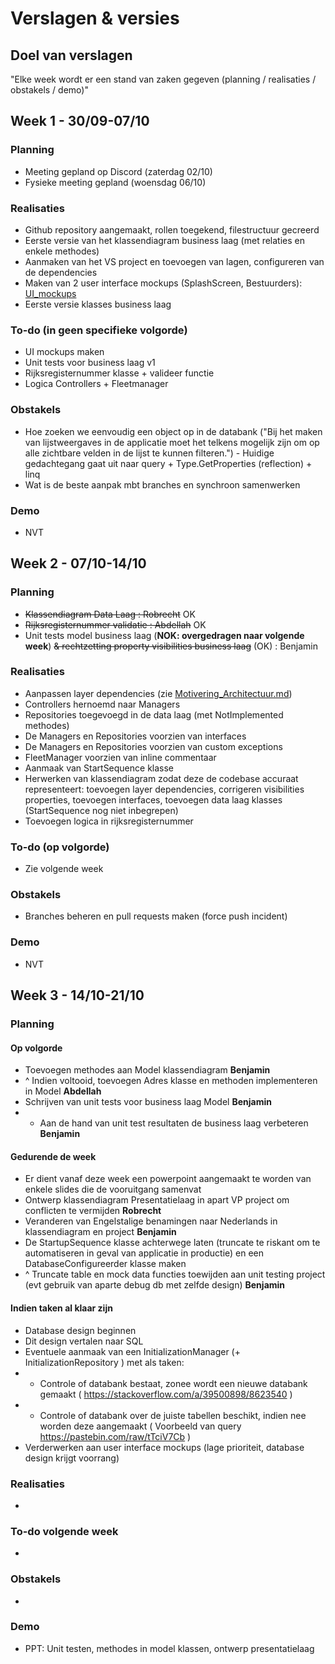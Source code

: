 # Verslagen & versies


## Doel van verslagen

"Elke week wordt er een stand van zaken gegeven (planning / realisaties / obstakels / demo)"

## Week 1 - 30/09-07/10

### Planning

*   Meeting gepland op Discord (zaterdag 02/10)
*   Fysieke meeting gepland (woensdag 06/10)

### Realisaties

*   Github repository aangemaakt, rollen toegekend, filestructuur gecreerd
*   Eerste versie van het klassendiagram business laag (met relaties en enkele methodes)
*   Aanmaken van het VS project en toevoegen van lagen, configureren van de dependencies
*   Maken van 2 user interface mockups (SplashScreen, Bestuurders): [UI_mockups](https://github.com/HOGENT-PRG/Projectwerk-Fleetmanagement/tree/main/UI_mockups)
*   Eerste versie klasses business laag

### To-do (in geen specifieke volgorde)

* UI mockups maken
* Unit tests voor business laag v1
* Rijksregisternummer klasse + valideer functie
* Logica Controllers + Fleetmanager

### Obstakels

*   Hoe zoeken we eenvoudig een object op in de databank ("Bij het maken van lijstweergaves in de applicatie moet het telkens
mogelijk zijn om op alle zichtbare velden in de lijst te kunnen filteren.") - Huidige gedachtegang gaat uit naar query + Type.GetProperties (reflection) + linq
*   Wat is de beste aanpak mbt branches en synchroon samenwerken

### Demo

*   NVT

## Week 2 - 07/10-14/10

### Planning

* ~~Klassendiagram Data Laag : Robrecht~~ OK
* ~~Rijksregisternummer validatie : Abdellah~~ OK
* Unit tests model business laag (**NOK: overgedragen naar volgende week**) ~~& rechtzetting property visibilities business laag~~ (OK) : Benjamin

### Realisaties

* Aanpassen layer dependencies (zie [Motivering_Architectuur.md](https://github.com/HOGENT-PRG/Projectwerk-Fleetmanagement/blob/main/Documentatie%20%26%20rapportering/Motiveringen_Architectuur.md))
* Controllers hernoemd naar Managers
* Repositories toegevoegd in de data laag (met NotImplemented methodes)
* De Managers en Repositories voorzien van interfaces
* De Managers en Repositories voorzien van custom exceptions
* FleetManager voorzien van inline commentaar
* Aanmaak van StartSequence klasse
* Herwerken van klassendiagram zodat deze de codebase accuraat representeert: toevoegen layer dependencies, corrigeren visibilities properties, toevoegen interfaces, toevoegen data laag klasses (StartSequence nog niet inbegrepen)
* Toevoegen logica in rijksregisternummer

### To-do (op volgorde)

* Zie volgende week

### Obstakels
* Branches beheren en pull requests maken (force push incident)

### Demo
* NVT



## Week 3 - 14/10-21/10

### Planning

#### Op volgorde

* Toevoegen methodes aan Model klassendiagram **Benjamin**
* ^ Indien voltooid, toevoegen Adres klasse en methoden implementeren in Model **Abdellah**
* Schrijven van unit tests voor business laag Model **Benjamin**
* * Aan de hand van unit test resultaten de business laag verbeteren **Benjamin**

#### Gedurende de week

* Er dient vanaf deze week een powerpoint aangemaakt te worden van enkele slides die de vooruitgang samenvat
* Ontwerp klassendiagram Presentatielaag in apart VP project om conflicten te vermijden **Robrecht**
* Veranderen van Engelstalige benamingen naar Nederlands in klassendiagram en project **Benjamin**
* De StartupSequence klasse achterwege laten (truncate te riskant om te automatiseren in geval van applicatie in productie) en een DatabaseConfigureerder klasse maken 
*  ^ Truncate table en mock data functies toewijden aan unit testing project (evt gebruik van aparte debug db met zelfde design) **Benjamin**

#### Indien taken al klaar zijn

* Database design beginnen
* Dit design vertalen naar SQL
* Eventuele aanmaak van een InitializationManager (+ InitializationRepository ) met als taken:
* * Controle of databank bestaat, zonee wordt een nieuwe databank gemaakt ( https://stackoverflow.com/a/39500898/8623540 )
* * Controle of databank over de juiste tabellen beschikt, indien nee worden deze aangemaakt ( Voorbeeld van query https://pastebin.com/raw/tTciV7Cb )
* Verderwerken aan user interface mockups (lage prioriteit, database design krijgt voorrang)

### Realisaties

* 

### To-do volgende week

*

### Obstakels

* 

### Demo
* PPT: Unit testen, methodes in model klassen, ontwerp presentatielaag
